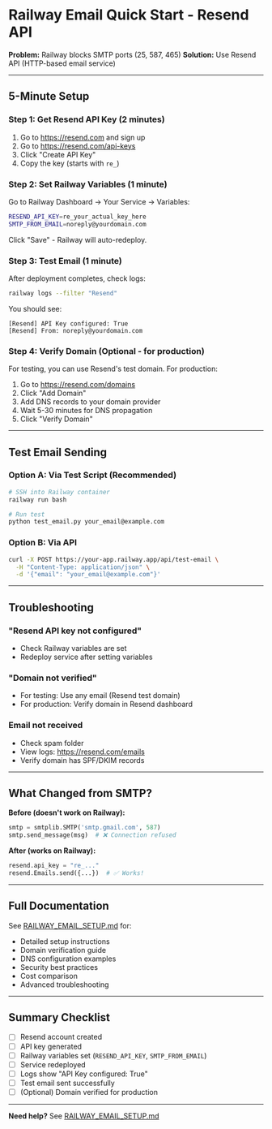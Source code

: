 # Railway Email Quick Start - Resend API

**Problem:** Railway blocks SMTP ports (25, 587, 465)
**Solution:** Use Resend API (HTTP-based email service)

---

## 5-Minute Setup

### Step 1: Get Resend API Key (2 minutes)

1. Go to https://resend.com and sign up
2. Go to https://resend.com/api-keys
3. Click "Create API Key"
4. Copy the key (starts with `re_`)

### Step 2: Set Railway Variables (1 minute)

Go to Railway Dashboard → Your Service → Variables:

```bash
RESEND_API_KEY=re_your_actual_key_here
SMTP_FROM_EMAIL=noreply@yourdomain.com
```

Click "Save" - Railway will auto-redeploy.

### Step 3: Test Email (1 minute)

After deployment completes, check logs:

```bash
railway logs --filter "Resend"
```

You should see:
```
[Resend] API Key configured: True
[Resend] From: noreply@yourdomain.com
```

### Step 4: Verify Domain (Optional - for production)

For testing, you can use Resend's test domain. For production:

1. Go to https://resend.com/domains
2. Click "Add Domain"
3. Add DNS records to your domain provider
4. Wait 5-30 minutes for DNS propagation
5. Click "Verify Domain"

---

## Test Email Sending

### Option A: Via Test Script (Recommended)

```bash
# SSH into Railway container
railway run bash

# Run test
python test_email.py your_email@example.com
```

### Option B: Via API

```bash
curl -X POST https://your-app.railway.app/api/test-email \
  -H "Content-Type: application/json" \
  -d '{"email": "your_email@example.com"}'
```

---

## Troubleshooting

### "Resend API key not configured"
- Check Railway variables are set
- Redeploy service after setting variables

### "Domain not verified"
- For testing: Use any email (Resend test domain)
- For production: Verify domain in Resend dashboard

### Email not received
- Check spam folder
- View logs: https://resend.com/emails
- Verify domain has SPF/DKIM records

---

## What Changed from SMTP?

**Before (doesn't work on Railway):**
```python
smtp = smtplib.SMTP('smtp.gmail.com', 587)
smtp.send_message(msg)  # ❌ Connection refused
```

**After (works on Railway):**
```python
resend.api_key = "re_..."
resend.Emails.send({...})  # ✅ Works!
```

---

## Full Documentation

See [RAILWAY_EMAIL_SETUP.md](./RAILWAY_EMAIL_SETUP.md) for:
- Detailed setup instructions
- Domain verification guide
- DNS configuration examples
- Security best practices
- Cost comparison
- Advanced troubleshooting

---

## Summary Checklist

- [ ] Resend account created
- [ ] API key generated
- [ ] Railway variables set (`RESEND_API_KEY`, `SMTP_FROM_EMAIL`)
- [ ] Service redeployed
- [ ] Logs show "API Key configured: True"
- [ ] Test email sent successfully
- [ ] (Optional) Domain verified for production

---

**Need help?** See [RAILWAY_EMAIL_SETUP.md](./RAILWAY_EMAIL_SETUP.md)
